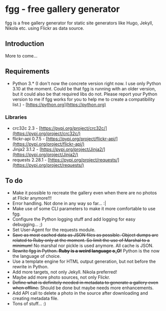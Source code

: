 # fgg - free gallery generator

fgg is a free gallery generator for static site generators like Hugo, Jekyll, Nikola etc. using Flickr as data source.

## Introduction

More to come...

## Requirements

- Python 3.* (I don't now the concrete version right now. I use only Python 3.10 at the moment. Could be that fgg is 
  running with an older version, but it could also be that required libs do not. Please report your Python version to 
  me if fgg works for you to help me to create a compatibility list.) - [https://python.org](https://python.org)

### Libraries

- crc32c 2.3 - [https://pypi.org/project/crc32c/](https://pypi.org/project/crc32c/)
- flickr-api 0.7.5 - [https://pypi.org/project/flickr-api/](https://pypi.org/project/flickr-api/)
- Jinja2 3.1.2 - [https://pypi.org/project/Jinja2/](https://pypi.org/project/Jinja2/)
- requests 2.28.1 - [https://pypi.org/project/requests/](https://pypi.org/project/requests/)

## To do

- Make it possible to recreate the gallery even when there are no photos at Flickr anymore!!!
- Error handling. Not done in any way so far... :|
- Make use of some CLI parameters to make it more comfortable to use fgg.
- Configure the Python logging stuff and add logging for easy debugging... ;)
- Set User-Agent for the requests module.
- ~~Save as most cached data as JSON files as possible. Object dumps are related to Ruby only at the moment.
  So limit the use of Marshal to a minimum!~~ No marshal nor pickle is used anymore. All cache is JSON.
- ~~Rewrite fgg in Python. **Ruby is a weird language o_O!**~~ Python is the now the language of choice.
- Use a template engine for HTML output generation, but not before the rewrite in Python.
- Add more targets, not only Jekyll. Nikola preferred!
- Maybe add more photo sources, not only Flickr.
- ~~Define what is definitely needed in metadata to generate a gallery even when offline.~~ Should be done but maybe 
needs more enhancements.
- Add API call to delete a photo in the source after downloading and creating metadata file.
- Tons of stuff... :)
